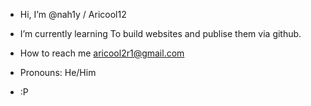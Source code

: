 -  Hi, I’m @nah1y / Aricool12
-  I’m currently learning To build websites and publise them via github.
-  How to reach me aricool2r1@gmail.com
-  Pronouns: He/Him

-  :P

<!---
nah1y/nah1y is a ✨ special ✨ repository because its `README.md` (this file) appears on your GitHub profile.
You can click the Preview link to take a look at your changes.
--->
